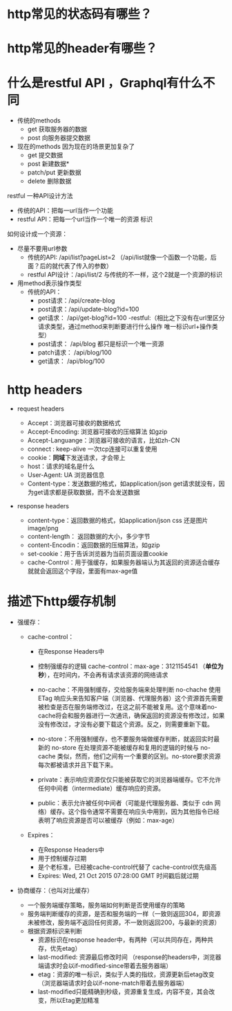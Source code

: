 # http常见的状态码有哪些？

# http常见的header有哪些？

# 什么是restful API  ，Graphql有什么不同
- 传统的methods
    - get 获取服务器的数据
    - post 向服务器提交数据
- 现在的methods  因为现在的场景更加复杂了
    - get 提交数据
    - post 新建数据*
    - patch/put 更新数据
    - delete 删除数据

restful  一种API设计方法
- 传统的API：把每一url当作一个功能
- restful API：把每一个url当作一个唯一的资源 标识

如何设计成一个资源：
- 尽量不要用url参数
    - 传统的API: /api/list?pageList=2 （/api/list就像一个函数一个功能，后面？后的就代表了传入的参数）
    - restful API设计：/api/list/2  与传统的不一样，这个2就是一个资源的标识
- 用method表示操作类型
    - 传统的API：
        - post请求：/api/create-blog
        - post请求：/api/update-blog?id=100
        - get请求： /api/get-blog?id=100
    -restful:（相比之下没有在url里区分请求类型，通过method来判断要进行什么操作  唯一标识url+操作类型）
        - post请求： /api/blog   都只是标识一个唯一资源
        - patch请求： /api/blog/100
        - get请求：  /api/blog/100

# http headers
- request headers
    - Accept：浏览器可接收的数据格式
    - Accept-Encoding: 浏览器可接收的压缩算法 如gzip
    - Accept-Languange：浏览器可接收的语言，比如zh-CN
    - connect : keep-alive 一次tcp连接可以重复使用
    - cookie：**同域**下发送请求，才会带上
    - host：请求的域名是什么
    - User-Agent: UA 浏览器信息
    - Content-type：发送数据的格式，如application/json   get请求就没有，因为get请求都是获取数据，而不会发送数据

- response headers
    - content-type：返回数据的格式，如application/json css 还是图片image/png
    - content-length： 返回数据的大小，多少字节
    - content-Encodin：返回数据的压缩算法，如gzip
    - set-cookie：用于告诉浏览器为当前页面设置cookie
    - cache-Control：用于强缓存，如果服务器端认为其返回的资源适合缓存就就会返回这个字段，里面有max-age值


# 描述下http缓存机制
- 强缓存：
    - cache-control：
        - 在Response Headers中
        - 控制强缓存的逻辑  cache-control：max-age：3121154541 （**单位为秒**），在时间内，不会再有请求该资源的网络请求

        - no-cache：不用强制缓存，交给服务端来处理判断
        no-chache 使用 ETag 响应头来告知客户端（浏览器、代理服务器）这个资源首先需要被检查是否在服务端修改过，在这之前不能被复用。这个意味着no-cache将会和服务器进行一次通讯，确保返回的资源没有修改过，如果没有修改过，才没有必要下载这个资源。反之，则需要重新下载。

        - no-store：不用强制缓存，也不要服务端做缓存判断，就返回实时最新的
        no-store 在处理资源不能被缓存和复用的逻辑的时候与 no-cache 类似，然而，他们之间有一个重要的区别。no-store要求资源每次都被请求并且下载下来。

        - private：表示响应资源仅仅只能被获取它的浏览器端缓存。它不允许任何中间者（intermediate）缓存响应的资源。
        - public：表示允许被任何中间者（可能是代理服务器、类似于 cdn 网络）缓存。这个指令通常不需要在响应头中用到，因为其他指令已经表明了响应资源是否可以被缓存（例如：max-age）
    
    - Expires：
        - 在Response Headers中
        - 用于控制缓存过期
        - 是个老标准，已经被cache-control代替了 cache-control优先级高
        - Expires: Wed, 21 Oct 2015 07:28:00 GMT  时间戳后就过期

- 协商缓存：（也叫对比缓存）
    - 一个服务端缓存策略，服务端如何判断是否使用缓存的策略
    - 服务端判断缓存的资源，是否和服务端的一样（一致则返回304，即资源未被修改，服务端不返回任何资源，不一致则返回200，与最新的资源）
    - 根据资源标识来判断
        - 资源标识在response header中，有两种（可以共同存在，两种共存，优先etag）
        - last-modified: 资源最后修改时间 （response的headers中，浏览器端请求时会以if-modified-since带着去服务器端）
        - etag：资源的唯一标识，类似于人类的指纹，资源更新后etag改变 （浏览器端请求时会以if-none-match带着去服务器端）
        - last-modified只能精确到秒级，资源重复生成，内容不变，其会改变，所以Etag更加精准

